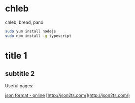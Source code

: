 # chleb
chleb, bread, pano
```bash
sudo yum install nodejs
sudo npm install -g typescript 


```

# title 1

## subtitle 2


Useful pages:

[json format - online](https://jsoneditoronline.org/)
[http://json2ts.com/](http://json2ts.com/)

